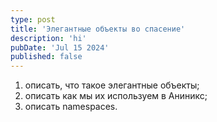 ```yaml
---
type: post
title: 'Элегантные объекты во спасение'
description: 'hi'
pubDate: 'Jul 15 2024'
published: false
---
```


1. описать, что такое элегантные объекты;
2. описать как мы их используем в Аниникс;
3. описать namespaces.
